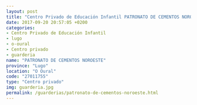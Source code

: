 ```yaml
---
layout: post
title: "Centro Privado de Educación Infantil PATRONATO DE CEMENTOS NOROESTE"
date: 2017-09-20 20:57:05 +0200
categories:
- Centro Privado de Educación Infantil
- lugo
- o-oural
- Centro privado
- guarderia
name: "PATRONATO DE CEMENTOS NOROESTE"
province: "Lugo"
location: "O Oural"
code: "27011755"
type: "Centro privado"
img: guarderia.jpg
permalink: /guarderias/patronato-de-cementos-noroeste.html
---
```

